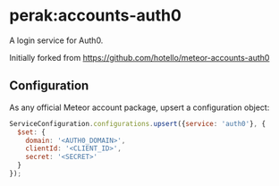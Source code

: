 # perak:accounts-auth0

A login service for Auth0.

Initially forked from https://github.com/hotello/meteor-accounts-auth0

## Configuration

As any official Meteor account package, upsert a configuration object:

```js
ServiceConfiguration.configurations.upsert({service: 'auth0'}, {
  $set: {
    domain: '<AUTH0_DOMAIN>',
    clientId: '<CLIENT_ID>',
    secret: '<SECRET>'
  }
});
```
